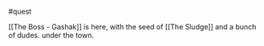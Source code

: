 #quest 

[[The Boss - Gashak]] is here, with the seed of [[The Sludge]] and a bunch of dudes. under the town.